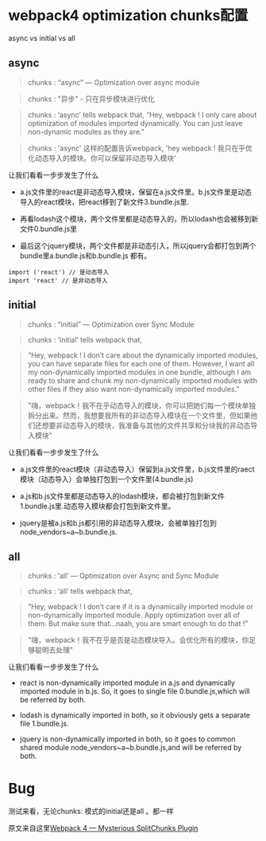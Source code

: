# webpack4 optimization chunks配置

async vs initial vs all

## async

> chunks : “async” — Optimization over async module

> chunks : "异步" - 只在异步模块进行优化

> chunks : ‘async’ tells webpack that, “Hey, webpack ! I only care about optimization of modules imported dynamically. You can just leave non-dynamic modules as they are.”

> chunks : 'async' 这样的配置告诉webpack, 'hey webpack ! 我只在乎优化动态导入的模块。你可以保留非动态导入模块'

让我们看看一步步发生了什么

- a.js文件里的react是非动态导入模块，保留在a.js文件里。b.js文件里是动态导入的react模块，把react移到了新文件3.bundle.js里.

- 再看lodash这个模块，两个文件里都是动态导入的，所以lodash也会被移到新文件0.bundle.js里

- 最后这个jquery模块，两个文件都是非动态引入，所以jquery会都打包到两个bundle里a.bundle.js和b.bundle.js 都有。

```
import ('react') // 是动态导入
import 'react' // 是非动态导入
```

## initial

> chunks : “initial” — Optimization over Sync Module

> chunks : ‘initial’ tells webpack that,

> “Hey, webpack ! I don’t care about the dynamically imported modules, you can have separate files for each one of them. However, I want all my non-dynamically imported modules in one bundle, although I am ready to share and chunk my non-dynamically imported modules with other files if they also want non-dynamically imported modules.”

> "嗨，webpack！我不在乎动态导入的模块，你可以把她们每一个模块单独拆分出来。然而，我想要我所有的非动态导入模块在一个文件里，但如果他们还想要非动态导入的模块，我准备与其他的文件共享和分块我的非动态导入模块"

让我们看看一步步发生了什么

- a.js文件里的react模块（非动态导入）保留到a.js文件里，b.js文件里的raect模块（动态导入）会单独打包到一个文件里(4.bundle.js)

- a.js和b.js文件里都是动态导入的lodash模块，都会被打包到新文件1.bundle.js里.动态导入模块都会打包到新文件里。

- jquery是被a.js和b.js都引用的非动态导入模块，会被单独打包到node_vendors~a~b.bundle.js.

## all

> chunks : ‘all’ — Optimization over Async and Sync Module

> chunks : ‘all’ tells webpack that,

> “Hey, webpack ! I don’t care if it is a dynamically imported module or non-dynamically imported module. Apply optimization over all of them. But make sure that…naah, you are smart enough to do that !”

> "嗨，webpack！我不在乎是否是动态模块导入。会优化所有的模块，你足够聪明去处理"

让我们看看一步步发生了什么

- react is non-dynamically imported module in a.js and dynamically imported module in b.js. So, it goes to single file 0.bundle.js,which will be referred by both.

- lodash is dynamically imported in both, so it obviously gets a separate file 1.bundle.js.

- jquery is non-dynamically imported in both, so it goes to common shared module node_vendors~a~b.bundle.js,and will be referred by both.

# Bug

测试来看，无论chunks: 模式的initial还是all 。都一样

原文来自这里[Webpack 4 — Mysterious SplitChunks Plugin](https://medium.com/dailyjs/webpack-4-splitchunks-plugin-d9fbbe091fd0)